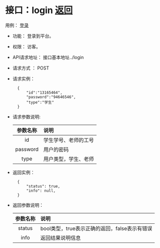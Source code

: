 <!-- markdownlint-disable MD033-->
<!-- 禁止MD033类型的警告 https://www.npmjs.com/package/markdownlint -->

# 接口：login  [返回](../yongli/登录.md)
用例： [登录](../用例/登录.md)
- 功能：
    登录到平台。
    
- 权限：
    访客。    
    
- API请求地址： 
    接口基本地址../login

- 请求方式 ：
    POST

- 请求实例：

        {
            "id":"13165464",
            "password":"94646546",
            "type":"学生"
        }
        
- 请求参数说明:        

  |参数名称|说明|
  |:---------:|:--------------------------------------------------------|      
  |id|学生学号、老师的工号|
  |password|用户的密码| 
  |type|用户类型，学生、老师|
  
- 返回实例：

        { 
            "status": true,
            "info": null,    
        }
 
- 返回参数说明：    
 
  |参数名称|说明|
  |:---------:|:--------------------------------------------------------|      
  |status|bool类型，true表示正确的返回，false表示有错误|
  |info|返回结果说明信息|

